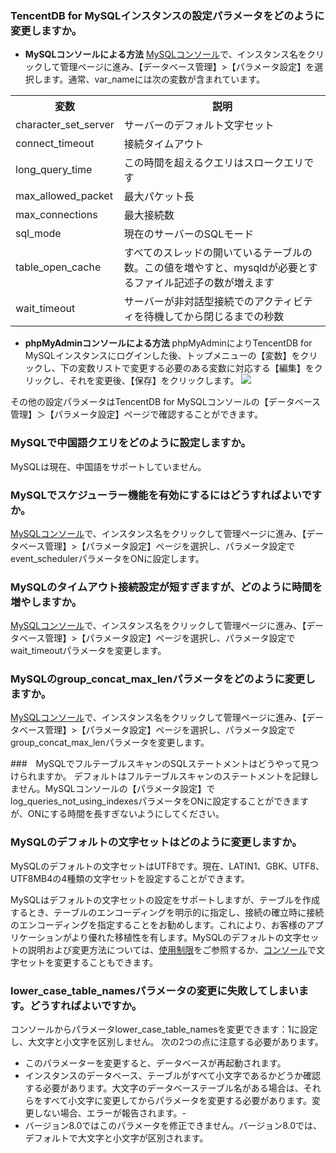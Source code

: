 ### TencentDB for MySQLインスタンスの設定パラメータをどのように変更しますか。
- **MySQLコンソールによる方法**
[MySQLコンソール](https://console.cloud.tencent.com/cdb)で、インスタンス名をクリックして管理ページに進み、【データベース管理】>【パラメータ設定】を選択します。通常、var_nameには次の変数が含まれています。
<table>
<tbody><tr>
<th>変数</th><th>説明</th></tr>
<tr>
<td>character_set_server</td><td>サーバーのデフォルト文字セット</td></tr>
<tr>
<td>connect_timeout</td><td>接続タイムアウト</td></tr>
<tr>
<td>long_query_time</td><td>この時間を超えるクエリはスロークエリです</td></tr>
<tr>
<td>max_allowed_packet</td><td>最大パケット長</td></tr>
<tr>
<td>max_connections</td><td>最大接続数</td></tr>
<tr>
<td>sql_mode</td><td>現在のサーバーのSQLモード</td></tr>
<tr>
<td>table_open_cache</td><td>すべてのスレッドの開いているテーブルの数。この値を増やすと、mysqldが必要とするファイル記述子の数が増えます</td></tr>
<tr>
<td>wait_timeout</td><td>サーバーが非対話型接続でのアクティビティを待機してから閉じるまでの秒数</td></tr>
</tbody></table>

- **phpMyAdminコンソールによる方法**
phpMyAdminによりTencentDB for MySQLインスタンスにログインした後、トップメニューの【変数】をクリックし、下の変数リストで変更する必要のある変数に対応する【編集】をクリックし、それを変更後、【保存】をクリックします。
![](https://main.qcloudimg.com/raw/214fec618ff4e166c6e4d747be3fea0b.png)

その他の設定パラメータはTencentDB for MySQLコンソールの【データベース管理】＞【パラメータ設定】ページで確認することができます。

### MySQLで中国語クエリをどのように設定しますか。
MySQLは現在、中国語をサポートしていません。

### MySQLでスケジューラー機能を有効にするにはどうすればよいですか。
[MySQLコンソール](https://console.cloud.tencent.com/cdb)で、インスタンス名をクリックして管理ページに進み、【データベース管理】>【パラメータ設定】ページを選択し、パラメータ設定でevent_schedulerパラメータをONに設定します。

### MySQLのタイムアウト接続設定が短すぎますが、どのように時間を増やしますか。
[MySQLコンソール](https://console.cloud.tencent.com/cdb)で、インスタンス名をクリックして管理ページに進み、【データベース管理】>【パラメータ設定】ページを選択し、パラメータ設定でwait_timeoutパラメータを変更します。

### MySQLのgroup_concat_max_lenパラメータをどのように変更しますか。
[MySQLコンソール](https://console.cloud.tencent.com/cdb)で、インスタンス名をクリックして管理ページに進み、【データベース管理】>【パラメータ設定】ページを選択し、パラメータ設定でgroup_concat_max_lenパラメータを変更します。

###　MySQLでフルテーブルスキャンのSQLステートメントはどうやって見つけられますか。
デフォルトはフルテーブルスキャンのステートメントを記録しません。MySQLコンソールの【パラメータ設定】でlog_queries_not_using_indexesパラメータをONに設定することができますが、ONにする時間を長すぎないようにしてください。

### MySQLのデフォルトの文字セットはどのように変更しますか。
MySQLのデフォルトの文字セットはUTF8です。現在、LATIN1、GBK、UTF8、UTF8MB4の4種類の文字セットを設定することができます。

MySQLはデフォルトの文字セットの設定をサポートしますが、テーブルを作成するとき、テーブルのエンコーディングを明示的に指定し、接続の確立時に接続のエンコーディングを指定することをお勧めします。これにより、お客様のアプリケーションがより優れた移植性を有します。MySQLのデフォルトの文字セットの説明および変更方法については、<a href="https://intl.cloud.tencent.com/document/product/236/7259" target="_blank">使用制限</a>をご参照するか、[コンソール](https://console.cloud.tencent.com/cdb)で文字セットを変更することもできます。　　

### lower_case_table_namesパラメータの変更に失敗してしまいます。どうすればよいですか。
コンソールからパラメータlower_case_table_namesを変更できます：1に設定し、大文字と小文字を区別しません。 次の2つの点に注意する必要があります。
- このパラメーターを変更すると、データベースが再起動されます。
- インスタンスのデータベース、テーブルがすべて小文字であるかどうか確認する必要があります。大文字のデータベーステーブル名がある場合は、それらをすべて小文字に変更してからパラメータを変更する必要があります。変更しない場合、エラーが報告されます。- 
- バージョン8.0ではこのパラメータを修正できません。バージョン8.0では、デフォルトで大文字と小文字が区別されます。

